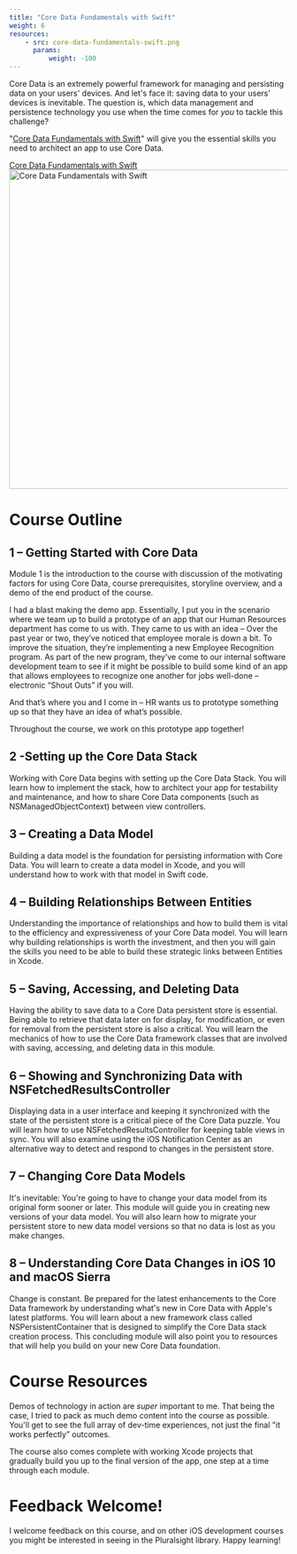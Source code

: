 ```yaml
---
title: "Core Data Fundamentals with Swift"
weight: 6
resources:
    - src: core-data-fundamentals-swift.png
      params:
          weight: -100
---
```


Core Data is an extremely powerful framework for managing and persisting data on your users' devices. And let's face it: saving data to your users' devices is inevitable. The question is, which data management and persistence technology you use when the time comes for _you_ to tackle this challenge?

"[Core Data Fundamentals with Swift][1]" will give you the essential skills you need to architect an app to use Core Data.


<i class="fas fa-video"></i> <a href="http://bit.ly/ps-core-data-swift" target="_blank">Core Data Fundamentals with Swift</a><br /> <a href="http://bit.ly/ps-core-data-swift" target="_blank"><img src="/core-data-fundamentals-swift.png" alt="Core Data Fundamentals with Swift" width="1024" height="576" class="alignnone size-large wp-image-13163" srcset="https://www.andrewcbancroft.com/wp-content/uploads/2017/04/ps-core-data-fundamentals-swift-1024x576.png 1024w, https://www.andrewcbancroft.com/wp-content/uploads/2017/04/ps-core-data-fundamentals-swift-300x169.png 300w, https://www.andrewcbancroft.com/wp-content/uploads/2017/04/ps-core-data-fundamentals-swift-768x432.png 768w, https://www.andrewcbancroft.com/wp-content/uploads/2017/04/ps-core-data-fundamentals-swift.png 1539w" sizes="(max-width: 1024px) 100vw, 1024px" /></a>

# Course Outline

## 1 – Getting Started with Core Data

Module 1 is the introduction to the course with discussion of the motivating factors for using Core Data, course prerequisites, storyline overview, and a demo of the end product of the course.

I had a blast making the demo app. Essentially, I put you in the scenario where we team up to build a prototype of an app that our Human Resources department has come to us with. They came to us with an idea – Over the past year or two, they’ve noticed that employee morale is down a bit. To improve the situation, they’re implementing a new Employee Recognition program. As part of the new program, they’ve come to our internal software development team to see if it might be possible to build some kind of an app that allows employees to recognize one another for jobs well-done – electronic “Shout Outs” if you will.

And that’s where you and I come in – HR wants us to prototype something up so that they have an idea of what’s possible.

Throughout the course, we work on this prototype app together!

## 2 -Setting up the Core Data Stack

Working with Core Data begins with setting up the Core Data Stack. You will learn how to implement the stack, how to architect your app for testability and maintenance, and how to share Core Data components (such as NSManagedObjectContext) between view controllers.

## 3 – Creating a Data Model

Building a data model is the foundation for persisting information with Core Data. You will learn to create a data model in Xcode, and you will understand how to work with that model in Swift code.

## 4 – Building Relationships Between Entities

Understanding the importance of relationships and how to build them is vital to the efficiency and expressiveness of your Core Data model. You will learn why building relationships is worth the investment, and then you will gain the skills you need to be able to build these strategic links between Entities in Xcode.

## 5 – Saving, Accessing, and Deleting Data

Having the ability to save data to a Core Data persistent store is essential. Being able to retrieve that data later on for display, for modification, or even for removal from the persistent store is also a critical. You will learn the mechanics of how to use the Core Data framework classes that are involved with saving, accessing, and deleting data in this module.

## 6 – Showing and Synchronizing Data with NSFetchedResultsController

Displaying data in a user interface and keeping it synchronized with the state of the persistent store is a critical piece of the Core Data puzzle. You will learn how to use NSFetchedResultsController for keeping table views in sync. You will also examine using the iOS Notification Center as an alternative way to detect and respond to changes in the persistent store.

## 7 – Changing Core Data Models

It's inevitable: You're going to have to change your data model from its original form sooner or later. This module will guide you in creating new versions of your data model. You will also learn how to migrate your persistent store to new data model versions so that no data is lost as you make changes.

## 8 – Understanding Core Data Changes in iOS 10 and macOS Sierra

Change is constant. Be prepared for the latest enhancements to the Core Data framework by understanding what's new in Core Data with Apple's latest platforms. You will learn about a new framework class called NSPersistentContainer that is designed to simplify the Core Data stack creation process. This concluding module will also point you to resources that will help you build on your new Core Data foundation.

# Course Resources

Demos of technology in action are _super_ important to me. That being the case, I tried to pack as much demo content into the course as possible. You'll get to see the full array of dev-time experiences, not just the final "it works perfectly&#8221; outcomes.

The course also comes complete with working Xcode projects that gradually build you up to the final version of the app, one step at a time through each module.

# Feedback Welcome!

I welcome feedback on this course, and on other iOS development courses you might be interested in seeing in the Pluralsight library. Happy learning!

 [1]: http://bit.ly/ps-core-data-swift